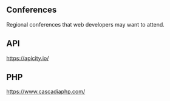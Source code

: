 ## Conferences

Regional conferences that web developers may want to attend.

## API
https://apicity.io/


## PHP
https://www.cascadiaphp.com/
